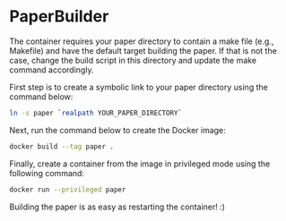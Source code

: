 # PaperBuilder
The container requires your paper directory to contain a make file (e.g., Makefile) and 
have the default target building the paper. If that is not the case, change the build 
script in this directory and update the make command accordingly.

First step is to create a symbolic link to your paper directory using the command below:
```bash
ln -s paper `realpath YOUR_PAPER_DIRECTORY`
```

Next, run the command below to create the Docker image:
```bash
docker build --tag paper .
```

Finally, create a container from the image in privileged mode using the following command:
```bash
docker run --privileged paper
```

Building the paper is as easy as restarting the container! :)
